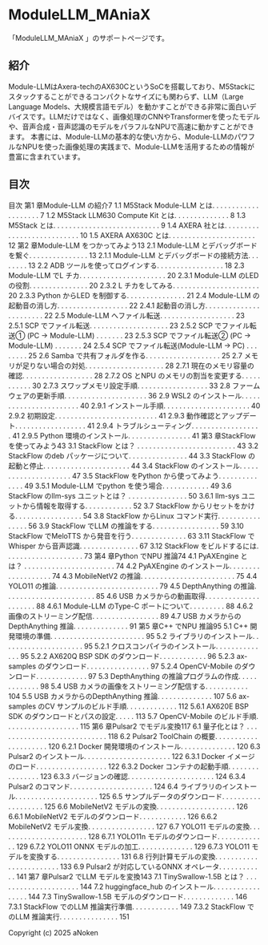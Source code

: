 # ModuleLLM_MAniaX

「ModuleLLM_MAniaX 」のサポートページです。

## 紹介
Module-LLMはAxera-techのAX630CというSoCを搭載しており、M5Stackにスタックすることができるコンパクトなサイズにも関わらず、LLM（Large Language Models、大規模言語モデル）を動かすことができる非常に面白いデバイスです。LLMだけではなく、画像処理のCNNやTransformerを使ったモデルや、音声合成・音声認識のモデルをパラフルなNPUで高速に動かすことができます。
本書には、Module-LLMの基本的な使い方から、Module-LLMのパワフルなNPUを使った画像処理の実践まで、Module-LLMを活用するための情報が豊富に含まれています。

## 目次
目次
第1 章Module-LLM の紹介7
1.1 M5Stack Module-LLM とは. . . . . . . . . . . . . . . . . . . . 7
1.2 M5Stack LLM630 Compute Kit とは. . . . . . . . . . . . . . 8
1.3 M5Stack とは. . . . . . . . . . . . . . . . . . . . . . . . . . . 9
1.4 AXERA 社とは. . . . . . . . . . . . . . . . . . . . . . . . . . . 10
1.5 AXERA AX630C とは. . . . . . . . . . . . . . . . . . . . . . 12
第2 章Module-LLM をつかってみよう13
2.1 Module-LLM とデバッグボードを繋ぐ. . . . . . . . . . . . . . . 13
2.1.1 Module-LLM とデバッグボードの接続方法. . . . . . . . 13
2.2 ADB ツールを使ってログインする. . . . . . . . . . . . . . . . . 18
2.3 Module-LLM でL チカ. . . . . . . . . . . . . . . . . . . . . . 20
2.3.1 Module-LLM のLED の役割. . . . . . . . . . . . . . . 20
2.3.2 L チカをしてみる. . . . . . . . . . . . . . . . . . . . . . 20
2.3.3 Python からLED を制御する. . . . . . . . . . . . . . . 21
2.4 Module-LLM の起動音の消し方. . . . . . . . . . . . . . . . . . 22
2.4.1 起動音の消し方. . . . . . . . . . . . . . . . . . . . . . . 22
2.5 Module-LLM へファイル転送. . . . . . . . . . . . . . . . . . . 23
2.5.1 SCP でファイル転送. . . . . . . . . . . . . . . . . . . . 23
2.5.2 SCP でファイル転送① (PC → Module-LLM) . . . . . . . 23
2.5.3 SCP でファイル転送② (PC → Module-LLM) . . . . . . . 24
2.5.4 SCP でファイル転送(Module-LLM → PC) . . . . . . . . 25
2.6 Samba で共有フォルダを作る. . . . . . . . . . . . . . . . . . . 25
2.7 メモリが足りない場合の対処. . . . . . . . . . . . . . . . . . . . 28
2.7.1 現在のメモリ容量の確認. . . . . . . . . . . . . . . . . . 28
2.7.2 OS とNPU のメモリの割当を変更する. . . . . . . . . . . 30
2.7.3 スワップメモリ設定手順. . . . . . . . . . . . . . . . . . 33
2.8 ファームウェアの更新手順. . . . . . . . . . . . . . . . . . . . . 36
2.9 WSL2 のインストール. . . . . . . . . . . . . . . . . . . . . . . 40
2.9.1 インストール手順. . . . . . . . . . . . . . . . . . . . . . 40
2.9.2 初期設定. . . . . . . . . . . . . . . . . . . . . . . . . . 41
2.9.3 動作確認とアップデート. . . . . . . . . . . . . . . . . . 41
2.9.4 トラブルシューティング. . . . . . . . . . . . . . . . . . 41
2.9.5 Python 環境のインストール. . . . . . . . . . . . . . . . 41
第3 章StackFlow を使ってみよう43
3.1 StackFlow とは？ . . . . . . . . . . . . . . . . . . . . . . . . . 43
3.2 StackFlow のdeb パッケージについて. . . . . . . . . . . . . . . 44
3.3 StackFlow の起動と停止. . . . . . . . . . . . . . . . . . . . . . 44
3.4 StackFlow のインストール. . . . . . . . . . . . . . . . . . . . . 47
3.5 StackFlow をPython から使ってみよう. . . . . . . . . . . . . . 49
3.5.1 Module-LLM でpython を使う場合. . . . . . . . . . . . 49
3.6 StackFlow のllm-sys ユニットとは？ . . . . . . . . . . . . . . . 50
3.6.1 llm-sys ユニットから情報を取得する. . . . . . . . . . . . 52
3.7 StackFlow からリセットをかける. . . . . . . . . . . . . . . . . 54
3.8 StackFlow からLinux コマンド実行. . . . . . . . . . . . . . . . 56
3.9 StackFlow でLLM の推論をする. . . . . . . . . . . . . . . . . 59
3.10 StackFlow でMeloTTS から発音を行う. . . . . . . . . . . . . . 63
3.11 StackFlow でWhisper から音声認識. . . . . . . . . . . . . . . 67
3.12 StackFlow をビルドするには. . . . . . . . . . . . . . . . . . . . 73
第4 章Python でNPU 推論74
4.1 PyAXEngine とは？ . . . . . . . . . . . . . . . . . . . . . . . 74
4.2 PyAXEngine のインストール. . . . . . . . . . . . . . . . . . . 74
4.3 MobileNetV2 の推論. . . . . . . . . . . . . . . . . . . . . . . . 75
4.4 YOLO11 の推論. . . . . . . . . . . . . . . . . . . . . . . . . . 79
4.5 DepthAnything の推論. . . . . . . . . . . . . . . . . . . . . . . 85
4.6 USB カメラからの動画取得. . . . . . . . . . . . . . . . . . . . . 88
4.6.1 Module-LLM のType-C ポートについて. . . . . . . . . 88
4.6.2 画像のストリーミング配信. . . . . . . . . . . . . . . . . 89
4.7 USB カメラからのDepthAnything 推論. . . . . . . . . . . . . . 91
第5 章C++ でNPU 推論95
5.1 C++ 開発環境の準備. . . . . . . . . . . . . . . . . . . . . . . . 95
5.2 ライブラリのインストール. . . . . . . . . . . . . . . . . . . . . 95
5.2.1 クロスコンパイラのインストール. . . . . . . . . . . . . . 95
5.2.2 AX620Q BSP SDK のダウンロード. . . . . . . . . . . . 96
5.2.3 ax-samples のダウンロード. . . . . . . . . . . . . . . . 97
5.2.4 OpenCV-Mobile のダウンロード. . . . . . . . . . . . . 97
5.3 DepthAnything の推論プログラムの作成. . . . . . . . . . . . . 98
5.4 USB カメラの画像をストリーミング配信する. . . . . . . . . . . 104
5.5 USB カメラからのDepthAnything 推論. . . . . . . . . . . . . . 107
5.6 ax-samples のCV サンプルのビルド手順. . . . . . . . . . . . . 112
5.6.1 AX620E BSP SDK のダウンロードとパスの設定. . . . . 113
5.7 OpenCV-Mobile のビルド手順. . . . . . . . . . . . . . . . . . . 115
第6 章Pulsar2 でモデル変換117
6.1 量子化とは？ . . . . . . . . . . . . . . . . . . . . . . . . . . . . 118
6.2 Pulsar2 ToolChain の概要. . . . . . . . . . . . . . . . . . . . . 120
6.2.1 Docker 開発環境のインストール. . . . . . . . . . . . . . 120
6.3 Pulsar2 のインストール. . . . . . . . . . . . . . . . . . . . . . 122
6.3.1 Docker イメージのロード. . . . . . . . . . . . . . . . . . 122
6.3.2 Docker コンテナの起動手順. . . . . . . . . . . . . . . . 123
6.3.3 バージョンの確認. . . . . . . . . . . . . . . . . . . . . . 124
6.3.4 Pulsar2 のコマンド. . . . . . . . . . . . . . . . . . . . . 124
6.4 ライブラリのインストール. . . . . . . . . . . . . . . . . . . . . 125
6.5 サンプルデータのダウンロード. . . . . . . . . . . . . . . . . . . 125
6.6 MobileNetV2 モデルの変換. . . . . . . . . . . . . . . . . . . . 126
6.6.1 MobileNetV2 モデルのダウンロード. . . . . . . . . . . . 126
6.6.2 MobileNetV2 モデル変換. . . . . . . . . . . . . . . . . 127
6.7 YOLO11 モデルの変換. . . . . . . . . . . . . . . . . . . . . . . 128
6.7.1 YOLO11n モデルのダウンロード. . . . . . . . . . . . . 129
6.7.2 YOLO11 ONNX モデルの加工. . . . . . . . . . . . . . 129
6.7.3 YOLO11 モデルを変換する. . . . . . . . . . . . . . . . 131
6.8 行列計算モデルの変換. . . . . . . . . . . . . . . . . . . . . . . . 133
6.9 Pulsar2 が対応しているONNX オペレータ. . . . . . . . . . . . 141
第7 章Pulsar2 でLLM モデルを変換143
7.1 TinySwallow-1.5B とは？ . . . . . . . . . . . . . . . . . . . . . 144
7.2 huggingface_hub のインストール. . . . . . . . . . . . . . . . . 144
7.3 TinySwallow-1.5B モデルのダウンロード. . . . . . . . . . . . . 146
7.3.1 StackFlow でのLLM 推論実行準備. . . . . . . . . . . . 149
7.3.2 StackFlow でのLLM 推論実行. . . . . . . . . . . . . . . 151

Copyright (c) 2025 aNoken

